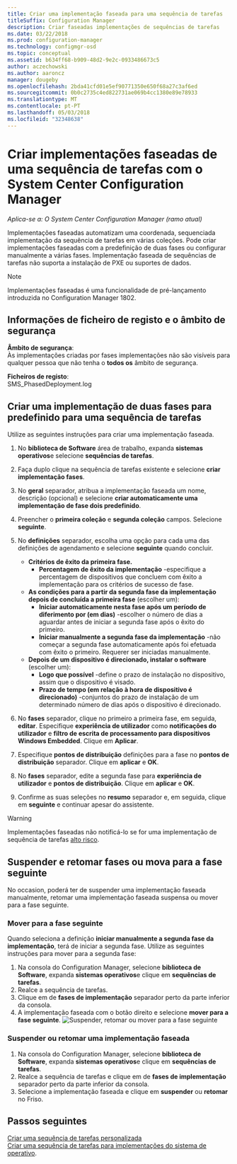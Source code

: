 ```yaml
---
title: Criar uma implementação faseada para uma sequência de tarefas
titleSuffix: Configuration Manager
description: Criar faseadas implementações de sequências de tarefas
ms.date: 03/22/2018
ms.prod: configuration-manager
ms.technology: configmgr-osd
ms.topic: conceptual
ms.assetid: b634ff68-b909-48d2-9e2c-0933486673c5
author: aczechowski
ms.author: aaroncz
manager: dougeby
ms.openlocfilehash: 2bda41cfd01e5ef90771350e650f68a27c3af6ed
ms.sourcegitcommit: 0b0c2735c4ed822731ae069b4cc1380e89e78933
ms.translationtype: MT
ms.contentlocale: pt-PT
ms.lasthandoff: 05/03/2018
ms.locfileid: "32348638"
---
```

# <a name="create-phased-deployments-for-a-task-sequence-with-system-center-configuration-manager"></a>Criar implementações faseadas de uma sequência de tarefas com o System Center Configuration Manager

*Aplica-se a: O System Center Configuration Manager (ramo atual)*

Implementações faseadas automatizam uma coordenada, sequenciada implementação da sequência de tarefas em várias coleções. Pode criar implementações faseadas com a predefinição de duas fases ou configurar manualmente a várias fases. Implementação faseada de sequências de tarefas não suporta a instalação de PXE ou suportes de dados. 

>[!NOTE]
> Implementações faseadas é uma funcionalidade de pré-lançamento introduzida no Configuration Manager 1802. <!--1356837-->

## <a name="security-scope-and-log-file-information"></a>Informações de ficheiro de registo e o âmbito de segurança

**Âmbito de segurança**:</br>
Às implementações criadas por fases implementações não são visíveis para qualquer pessoa que não tenha o **todos os** âmbito de segurança.

**Ficheiros de registo**: </br>
SMS_PhasedDeployment.log

## <a name="create-a-default-two-phased-deployment-for-a-task-sequence"></a>Criar uma implementação de duas fases para predefinido para uma sequência de tarefas

Utilize as seguintes instruções para criar uma implementação faseada. 

1. No **biblioteca de Software** área de trabalho, expanda **sistemas operativos**e selecione **sequências de tarefas**.

2. Faça duplo clique na sequência de tarefas existente e selecione **criar implementação fases**. 

3. No **geral** separador, atribua a implementação faseada um nome, descrição (opcional) e selecione **criar automaticamente uma implementação de fase dois predefinido**. 

4. Preencher o **primeira coleção** e **segunda coleção** campos. Selecione **seguinte**.

5. No **definições** separador, escolha uma opção para cada uma das definições de agendamento e selecione **seguinte** quando concluir. 
    - **Critérios de êxito da primeira fase.** 
        - **Percentagem de êxito da implementação** -especifique a percentagem de dispositivos que concluem com êxito a implementação para os critérios de sucesso de fase. 
    - **As condições para a partir da segunda fase da implementação depois de concluída a primeira fase** (escolher um):
        - **Iniciar automaticamente nesta fase após um período de diferimento por (em dias)** -escolher o número de dias a aguardar antes de iniciar a segunda fase após o êxito do primeiro. 
        - **Iniciar manualmente a segunda fase da implementação** -não começar a segunda fase automaticamente após foi efetuada com êxito o primeiro. Requerer ser iniciadas manualmente. 
    - **Depois de um dispositivo é direcionado, instalar o software** (escolher um):
        - **Logo que possível** -define o prazo de instalação no dispositivo, assim que o dispositivo é visado.
        - **Prazo de tempo (em relação à hora de dispositivo é direcionado)** -conjuntos do prazo de instalação de um determinado número de dias após o dispositivo é direcionado. 

6. No **fases** separador, clique no primeiro a primeira fase, em seguida, **editar**.  Especifique **experiência de utilizador** como **notificações do utilizador** e **filtro de escrita de processamento para dispositivos Windows Embedded**. Clique em **Aplicar**.

7. Especifique **pontos de distribuição** definições para a fase no **pontos de distribuição** separador. Clique em **aplicar** e **OK**.        

8. No **fases** separador, edite a segunda fase para **experiência de utilizador** e **pontos de distribuição**. Clique em **aplicar** e **OK**.

9. Confirme as suas seleções no **resumo** separador e, em seguida, clique em **seguinte** e continuar apesar do assistente.

>[!WARNING]
>Implementações faseadas não notificá-lo se for uma implementação de sequência de tarefas [alto risco](/sccm/protect/understand/settings-to-manage-high-risk-deployments.md). 


## <a name="suspend-and-resume-phases-or-move-to-the-next-phase"></a>Suspender e retomar fases ou mova para a fase seguinte
No occasion, poderá ter de suspender uma implementação faseada manualmente, retomar uma implementação faseada suspensa ou mover para a fase seguinte. 

### <a name="move-to-the-next-phase"></a>Mover para a fase seguinte
Quando seleciona a definição **iniciar manualmente a segunda fase da implementação**, terá de iniciar a segunda fase. Utilize as seguintes instruções para mover para a segunda fase: 

1. Na consola do Configuration Manager, selecione **biblioteca de Software**, expanda **sistemas operativos**e clique em **sequências de tarefas**.
2. Realce a sequência de tarefas.
3. Clique em de **fases de implementação** separador perto da parte inferior da consola. 
4. A implementação faseada com o botão direito e selecione **mover para a fase seguinte**.
![Suspender, retomar ou mover para a fase seguinte](media/Suspend-phased-deployment.PNG)

### <a name="suspend-or-resume-a-phased-deployment"></a>Suspender ou retomar uma implementação faseada
1. Na consola do Configuration Manager, selecione **biblioteca de Software**, expanda **sistemas operativos**e clique em **sequências de tarefas**.
2. Realce a sequência de tarefas e clique em de **fases de implementação** separador perto da parte inferior da consola. 
3. Selecione a implementação faseada e clique em **suspender** ou **retomar** no Friso.

## <a name="next-steps"></a>Passos seguintes
[Criar uma sequência de tarefas personalizada](create-a-custom-task-sequence.md) </br>
[Criar uma sequência de tarefas para implementações do sistema de operativo](create-a-task-sequence-for-non-operating-system-deployments.md). 








